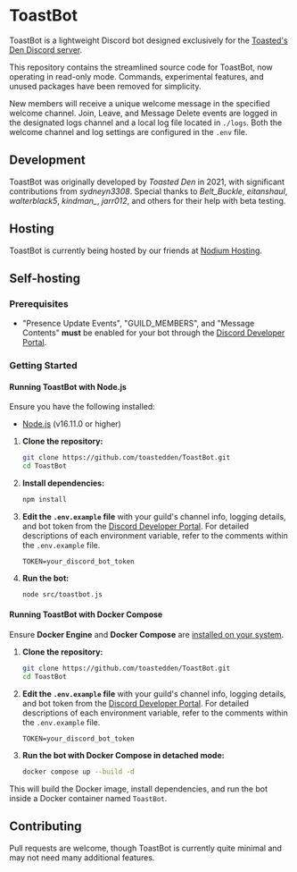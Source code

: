 # ToastBot

ToastBot is a lightweight Discord bot designed exclusively for the [Toasted's Den Discord server](https://discord.gg/vWE9vt5j7B).

This repository contains the streamlined source code for ToastBot, now operating in read-only mode. Commands, experimental features, and unused packages have been removed for simplicity.

New members will receive a unique welcome message in the specified welcome channel. Join, Leave, and Message Delete events are logged in the designated logs channel and a local log file located in `./logs`. Both the welcome channel and log settings are configured in the `.env` file.

## Development

ToastBot was originally developed by *Toasted Den* in 2021, with significant contributions from *sydneyn3308*. Special thanks to *Belt_Buckle*, *eitanshaul*, *walterblack5*, *kindman_*, *jarr012*, and others for their help with beta testing.

## Hosting

ToastBot is currently being hosted by our friends at [Nodium Hosting](https://nodiumhosting.com).

## Self-hosting

### Prerequisites

- "Presence Update Events", "GUILD_MEMBERS", and "Message Contents" **must** be enabled for your bot through the [Discord Developer Portal](https://discord.com/developers/applications).

### Getting Started

#### Running ToastBot with **Node.js**

Ensure you have the following installed:
- [Node.js](https://nodejs.org/en/download/package-manager/current) (v16.11.0 or higher)

1. **Clone the repository:**
    ```bash
    git clone https://github.com/toastedden/ToastBot.git
    cd ToastBot
    ```

2. **Install dependencies:**
    ```bash
    npm install
    ```

3. **Edit the `.env.example` file** with your guild's channel info, logging details, and bot token from the [Discord Developer Portal](https://discord.com/developers/applications). For detailed descriptions of each environment variable, refer to the comments within the `.env.example` file.
    ```
    TOKEN=your_discord_bot_token
    ```

4. **Run the bot:**
    ```bash
    node src/toastbot.js
    ```

#### Running ToastBot with **Docker Compose**

Ensure **Docker Engine** and **Docker Compose** are [installed on your system](https://docs.docker.com/compose/install/).

1. **Clone the repository:**
    ```bash
    git clone https://github.com/toastedden/ToastBot.git
    cd ToastBot
    ```

2. **Edit the `.env.example` file** with your guild's channel info, logging details, and bot token from the [Discord Developer Portal](https://discord.com/developers/applications). For detailed descriptions of each environment variable, refer to the comments within the `.env.example` file.
    ```
    TOKEN=your_discord_bot_token
    ```

3. **Run the bot with Docker Compose in detached mode:**
    ```bash
    docker compose up --build -d
    ```

This will build the Docker image, install dependencies, and run the bot inside a Docker container named `ToastBot`.


## Contributing

Pull requests are welcome, though ToastBot is currently quite minimal and may not need many additional features.